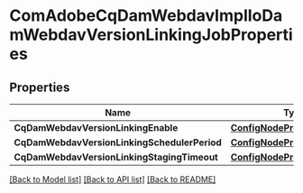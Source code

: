 # ComAdobeCqDamWebdavImplIoDamWebdavVersionLinkingJobProperties

## Properties
Name | Type | Description | Notes
------------ | ------------- | ------------- | -------------
**CqDamWebdavVersionLinkingEnable** | [**ConfigNodePropertyBoolean**](configNodePropertyBoolean.md) |  | [optional] 
**CqDamWebdavVersionLinkingSchedulerPeriod** | [**ConfigNodePropertyInteger**](configNodePropertyInteger.md) |  | [optional] 
**CqDamWebdavVersionLinkingStagingTimeout** | [**ConfigNodePropertyInteger**](configNodePropertyInteger.md) |  | [optional] 

[[Back to Model list]](../README.md#documentation-for-models) [[Back to API list]](../README.md#documentation-for-api-endpoints) [[Back to README]](../README.md)


